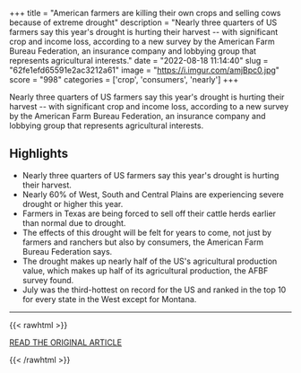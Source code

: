 +++
title = "American farmers are killing their own crops and selling cows because of extreme drought"
description = "Nearly three quarters of US farmers say this year's drought is hurting their harvest -- with significant crop and income loss, according to a new survey by the American Farm Bureau Federation, an insurance company and lobbying group that represents agricultural interests."
date = "2022-08-18 11:14:40"
slug = "62fe1efd65591e2ac3212a61"
image = "https://i.imgur.com/amjBpc0.jpg"
score = "998"
categories = ['crop', 'consumers', 'nearly']
+++

Nearly three quarters of US farmers say this year's drought is hurting their harvest -- with significant crop and income loss, according to a new survey by the American Farm Bureau Federation, an insurance company and lobbying group that represents agricultural interests.

## Highlights

- Nearly three quarters of US farmers say this year's drought is hurting their harvest.
- Nearly 60% of West, South and Central Plains are experiencing severe drought or higher this year.
- Farmers in Texas are being forced to sell off their cattle herds earlier than normal due to drought.
- The effects of this drought will be felt for years to come, not just by farmers and ranchers but also by consumers, the American Farm Bureau Federation says.
- The drought makes up nearly half of the US's agricultural production value, which makes up half of its agricultural production, the AFBF survey found.
- July was the third-hottest on record for the US and ranked in the top 10 for every state in the West except for Montana.

---

{{< rawhtml >}}
  <p class="article-category">
    <a target="_blank" href="https://www.cnn.com/2022/08/17/business/west-drought-farmers-survey-climate/index.html">READ THE ORIGINAL ARTICLE</a>
  </p>
{{< /rawhtml >}}

